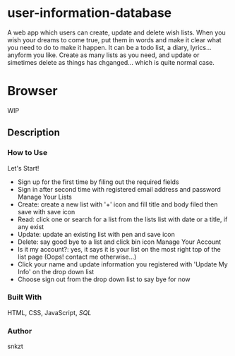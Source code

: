 # user-information-database
A web app which users can create, update and delete wish lists.
When you wish your dreams to come true, put them in words and make it clear what you need to do to make it happen.
It can be a todo list, a diary, lyrics... anyform you like.
Create as many lists as you need, and update or simetimes delete as things has chganged... which is quite normal case.

# Browser
WIP

## Description
### How to Use
Let's Start!
  - Sign up for the first time by filing out the required fields
  - Sign in after second time with registered email address and password
Manage Your Lists
  - Create: create a new list with '+' icon and fill title and body filed then save with save icon
  - Read: click one or search for a list from the lists list with date or a title, if any exist 
  - Update: update an existing list with pen and save icon 
  - Delete: say good bye to a list and click bin icon
Manage Your Account
  - Is it my account?: yes, it says it is your list on the most right top of the list page (Oops! contact me otherwise...)
  - Click your name and update information you registered with 'Update My Info' on the drop down list 
  - Choose sign out from the drop down list to say bye for now

### Built With
HTML, CSS, JavaScript, *SQL*

### Author
snkzt